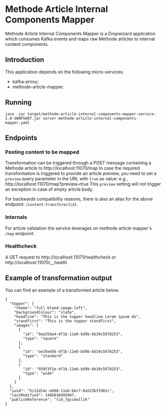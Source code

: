 # Methode Article Internal Components Mapper
Methode Article Internal Components Mapper is a Dropwizard application which consumes Kafka events and maps raw Methode articles to internal content components.

## Introduction
This application depends on the following micro-services:

* kafka-proxy;
* methode-article-mapper.

## Running

`java -jar target/methode-article-internal-components-mapper-service-1.0-SNAPSHOT.jar server methode-article-internal-components-mapper.yaml`

## Endpoints

### Posting content to be mapped

Transformation can be triggered through a POST message containing a Methode article to http://localhost:11070/map
In case the required transformation is triggered to provide an article preview, you need to set a `preview` query parameter in the URL with `true` as value: 
e.g., http://localhost:11070/map?preview=true
This `preview` setting will not trigger an exception in case of empty article body.

For backwards compatibility reasons, there is also an alias for the above endpoint: `/content-transform/{id}`.
 
### Internals

For article validation the service leverages on methode article mapper's `/map` endpoint. 

### Healthcheck

A GET request to http://localhost:11071/healthcheck or http://localhost:11070/__health

## Example of transformation output 
You can find an example of a transformed article below. 

```
{
  "topper": {
    "theme": "full-bleed-image-left",
    "backgroundColour": "slate",
    "headline": "This is the topper headline Lorem ipsum do",
    "standfirst": "This is the topper standfirst",
    "images": [
      {
        "id": "9aa35da4-df1b-11e6-bd9b-bb10c5678253",
        "type": "square"
      },
      {
        "id": "ae19a456-df1b-11e6-bd9b-bb10c5678253",
        "type": "standard"
      },
      {
        "id": "939f3f1e-df1b-11e6-bd9b-bb10c5678253",
        "type": "wide"
      }
    ]
  },
  "uuid": "5c12d14c-e898-11e6-bbc7-0a523b37d01c",
  "lastModified": 1486038495897,
  "publishReference": "tid_7gccmallzk"
}
```
